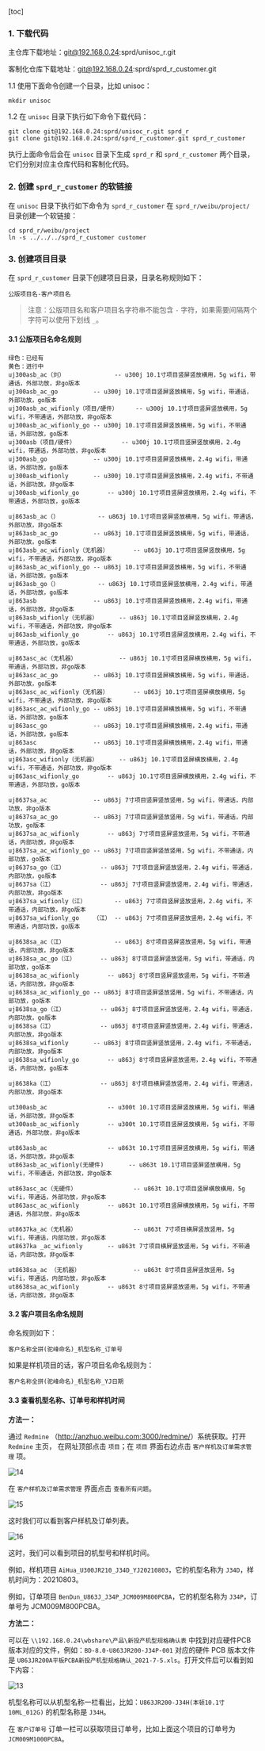 [toc]

### 1. 下载代码

主仓库下载地址：git@192.168.0.24:sprd/unisoc_r.git

客制化仓库下载地址：git@192.168.0.24:sprd/sprd_r_customer.git

1.1 使用下面命令创建一个目录，比如 unisoc：

```shell
mkdir unisoc
```

1.2 在 `unisoc` 目录下执行如下命令下载代码：

```shell
git clone git@192.168.0.24:sprd/unisoc_r.git sprd_r
git clone git@192.168.0.24:sprd/sprd_r_customer.git sprd_r_customer
```

执行上面命令后会在 `unisoc` 目录下生成 `sprd_r` 和 `sprd_r_customer` 两个目录，它们分别对应主仓库代码和客制化代码。

### 2. 创建 `sprd_r_customer` 的软链接

在 `unisoc` 目录下执行如下命令为 `sprd_r_customer` 在 `sprd_r/weibu/project/` 目录创建一个软链接：

```shell
cd sprd_r/weibu/project
ln -s ../../../sprd_r_customer customer
```

### 3. 创建项目目录

在 `sprd_r_customer` 目录下创建项目目录，目录名称规则如下：

`公版项目名-客户项目名`

> 注意：公版项目名和客户项目名字符串不能包含 `-` 字符，如果需要间隔两个字符可以使用下划线 `_`。

#### 3.1 公版项目名命名规则

```
绿色：已经有
黄色：进行中
uj300asb_ac（刘）  			-- u300j 10.1寸项目竖屏竖放横用，5g wifi，带通话，外部功放，非go版本
uj300asb_ac_go  		-- u300j 10.1寸项目竖屏竖放横用，5g wifi，带通话，外部功放，go版本
uj300asb_ac_wifionly（项目/硬件）		-- u300j 10.1寸项目竖屏竖放横用，5g wifi，不带通话，外部功放，非go版本
uj300asb_ac_wifionly_go	-- u300j 10.1寸项目竖屏竖放横用，5g wifi，不带通话，外部功放，go版本
uj300asb（项目/硬件）		 		-- u300j 10.1寸项目竖屏竖放横用，2.4g wifi，带通话，外部功放，非go版本
uj300asb_go 			-- u300j 10.1寸项目竖屏竖放横用，2.4g wifi，带通话，外部功放，go版本
uj300asb_wifionly		-- u300j 10.1寸项目竖屏竖放横用，2.4g wifi，不带通话，外部功放，非go版本
uj300asb_wifionly_go		-- u300j 10.1寸项目竖屏竖放横用，2.4g wifi，不带通话，外部功放，go版本

uj863asb_ac（）  			-- u863j 10.1寸项目竖屏竖放横用，5g wifi，带通话，外部功放，非go版本
uj863asb_ac_go  		-- u863j 10.1寸项目竖屏竖放横用，5g wifi，带通话，外部功放，go版本
uj863asb_ac_wifionly（无机器）		-- u863j 10.1寸项目竖屏竖放横用，5g wifi，不带通话，外部功放，非go版本
uj863asb_ac_wifionly_go	-- u863j 10.1寸项目竖屏竖放横用，5g wifi，不带通话，外部功放，go版本
uj863asb_go（） 			-- u863j 10.1寸项目竖屏竖放横用，2.4g wifi，带通话，外部功放，go版本
uj863asb		 		-- u863j 10.1寸项目竖屏竖放横用，2.4g wifi，带通话，外部功放，非go版本
uj863asb_wifionly（无机器）		-- u863j 10.1寸项目竖屏竖放横用，2.4g wifi，不带通话，外部功放，非go版本
uj863asb_wifionly_go		-- u863j 10.1寸项目竖屏竖放横用，2.4g wifi，不带通话，外部功放，go版本

uj863asc_ac（无机器）  			-- u863j 10.1寸项目竖屏横放横用，5g wifi，带通话，外部功放，非go版本
uj863asc_ac_go  		-- u863j 10.1寸项目竖屏横放横用，5g wifi，带通话，外部功放，go版本
uj863asc_ac_wifionly（无机器）		-- u863j 10.1寸项目竖屏横放横用，5g wifi，不带通话，外部功放，非go版本
uj863asc_ac_wifionly_go	-- u863j 10.1寸项目竖屏横放横用，5g wifi，不带通话，外部功放，go版本
uj863asc_go 			-- u863j 10.1寸项目竖屏横放横用，2.4g wifi，带通话，外部功放，go版本
uj863asc		 		-- u863j 10.1寸项目竖屏横放横用，2.4g wifi，带通话，外部功放，非go版本
uj863asc_wifionly（无机器）		-- u863j 10.1寸项目竖屏横放横用，2.4g wifi，不带通话，外部功放，非go版本
uj863asc_wifionly_go		-- u863j 10.1寸项目竖屏横放横用，2.4g wifi，不带通话，外部功放，go版本

uj8637sa_ac  			-- u863j 7寸项目竖屏竖放竖用，5g wifi，带通话，内部功放，非go版本
uj8637sa_ac_go  		-- u863j 7寸项目竖屏竖放竖用，5g wifi，带通话，内部功放，go版本
uj8637sa_ac_wifionly		-- u863j 7寸项目竖屏竖放竖用，5g wifi，不带通话，内部功放，非go版本
uj8637sa_ac_wifionly_go	-- u863j 7寸项目竖屏竖放竖用，5g wifi，不带通话，内部功放，go版本
uj8637sa_go（江） 			-- u863j 7寸项目竖屏竖放竖用，2.4g wifi，带通话，内部功放，go版本
uj8637sa（江）		 		-- u863j 7寸项目竖屏竖放竖用，2.4g wifi，带通话，内部功放，非go版本
uj8637sa_wifionly（江）		-- u863j 7寸项目竖屏竖放竖用，2.4g wifi，不带通话，内部功放，非go版本
uj8637sa_wifionly_go	（江）	-- u863j 7寸项目竖屏竖放竖用，2.4g wifi，不带通话，内部功放，go版本

uj8638sa_ac（江）  			-- u863j 8寸项目竖屏竖放竖用，5g wifi，带通话，内部功放，非go版本
uj8638sa_ac_go（江）  		-- u863j 8寸项目竖屏竖放竖用，5g wifi，带通话，内部功放，go版本
uj8638sa_ac_wifionly		-- u863j 8寸项目竖屏竖放竖用，5g wifi，不带通话，内部功放，非go版本
uj8638sa_ac_wifionly_go	-- u863j 8寸项目竖屏竖放竖用，5g wifi，不带通话，内部功放，go版本
uj8638sa_go（江） 			-- u863j 8寸项目竖屏竖放竖用，2.4g wifi，带通话，内部功放，go版本
uj8638sa（江）		 		-- u863j 8寸项目竖屏竖放竖用，2.4g wifi，带通话，内部功放，非go版本
uj8638sa_wifionly		-- u863j 8寸项目竖屏竖放竖用，2.4g wifi，不带通话，内部功放，非go版本
uj8638sa_wifionly_go		-- u863j 8寸项目竖屏竖放竖用，2.4g wifi，不带通话，内部功放，go版本

uj8638ka（江）		 		-- u863j 8寸项目横屏竖放竖用，2.4g wifi，带通话，内部功放，非go版本

ut300asb_ac 				-- u300t 10.1寸项目竖屏竖放横用，5g wifi，带通话，外部功放，非go版本
ut300asb_ac_wifionly		-- u300t 10.1寸项目竖屏竖放横用，5g wifi，不带通话，外部功放，非go版本

ut863asb_ac 				-- u863t 10.1寸项目竖屏竖放横用，5g wifi，带通话，外部功放，非go版本
ut863asb_ac_wifionly(无硬件)		-- u863t 10.1寸项目竖屏竖放横用，5g wifi，不带通话，外部功放，非go版本

ut863asc_ac（无硬件） 				-- u863t 10.1寸项目竖屏横放横用，5g wifi，带通话，外部功放，非go版本
ut863asc_ac_wifionly		-- u863t 10.1寸项目竖屏横放横用，5g wifi，不带通话，外部功放，非go版本

ut8637ka_ac（无机器） 				-- u863t 7寸项目横屏竖放竖用，5g wifi，带通话，内部功放，非go版本
ut8637ka _ac_wifionly		-- u863t 7寸项目横屏竖放竖用，5g wifi，不带通话，内部功放，非go版本

ut8638sa_ac （无机器）				-- u863t 8寸项目竖屏竖放竖用，5g wifi，带通话，内部功放，非go版本
ut8638sa_ac_wifionly		-- u863t 8寸项目竖屏竖放竖用，5g wifi，不带通话，内部功放，非go版本
```

#### 3.2 客户项目名命名规则

命名规则如下：

`客户名称全拼(驼峰命名)_机型名称_订单号`

如果是样机项目的话，客户项目名命名规则为：

`客户名称全拼(驼峰命名)_机型名称_YJ日期`

#### 3.3 查看机型名称、订单号和样机时间

**方法一：**

通过 `Redmine` （<http://anzhuo.weibu.com:3000/redmine/>）系统获取。打开 `Redmine` 主页， 在网址顶部点击 `项目`；在 `项目` 界面右边点击 `客户样机及订单需求管理` 项。

![14](./images/14.png)

在 `客户样机及订单需求管理` 界面点击 `查看所有问题`。

![15](./images/15.png)

这时我们可以看到客户样机及订单列表。

![16](./images/16.png)

这时，我们可以看到项目的机型号和样机时间。

例如，样机项目 `AiHua_U300JR210_J34D_YJ20210803`，它的机型名称为 `J34D`，样机时间为：20210803。

例如，订单项目 `BenDun_U863J_J34P_JCM009M800PCBA`，它的机型名称为 `J34P`，订单号为 JCM009M800PCBA。

**方法二：**

可以在 `\\192.168.0.24\wbshare\产品\新投产机型规格确认表` 中找到对应硬件PCB版本对应的文件，例如：`BD-8.0-U863JR200-J34P-001` 对应的硬件 PCB 版本文件是 `U863JR200A平板PCBA新投产机型规格确认_2021-7-5.xls`。打开文件后可以看到如下内容：

![13](./images/13.png)

机型名称可以从机型名称一栏看出，比如：`U863JR200-J34H(本顿10.1寸10ML_012G)` 的机型名称是 `J34H`。

在 `客户订单号` 订单一栏可以获取项目订单号，比如上面这个项目的订单号为 `JCM009M1000PCBA`。

